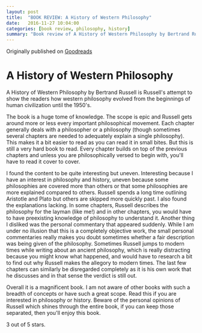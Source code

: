 ```yaml
---
layout: post
title:  "BOOK REVIEW: A History of Western Philosophy"
date:   2016-11-27 10:04:00
categories: [book review, philosophy, history]
summary: "Book review of A History of Western Philosophy by Bertrand Russell"
---
```

Originally published on [Goodreads](https://www.goodreads.com/review/show/1119332001)

# A History of Western Philosophy
A History of Western Philosophy by Bertrand Russell is Russell's attempt to show the readers how western philosophy evolved from the beginnings of human civilization until the 1950's.

The book is a huge tome of knowledge. The scope is epic and Russell gets around more or less every important philosophical movement. Each chapter generally deals with a philosopher or a philosophy (though sometimes several chapters are needed to adequately explain a single philosophy). This makes it a bit easier to read as you can read it in small bites. But this is still a very hard book to read. Every chapter builds on top of the previous chapters and unless you are philosophically versed to begin with, you'll have to read it cover to cover.

I found the content to be quite interesting but uneven. Interesting because I have an interest in philosophy and history, uneven because some philosophies are covered more than others or that some philosophies are more explained compared to others. Russell spends a long time outlining Aristotle and Plato but others are skipped more quickly past. I also found the explanations lacking. In some chapters, Russell describes the philosophy for the layman (like me!) and in other chapters, you would have to have preexisting knowledge of philosophy to understand it.
Another thing I disliked was the personal commentary that appeared suddenly. While I am under no illusion that this is a completely objective work, the small personal commentaries really makes you doubt sometimes whether a fair description was being given of the philosophy. Sometimes Russell jumps to modern times while writing about an ancient philosophy, which is really distracting because you might know what happened, and would have to research a bit to find out why Russell makes the allegory to modern times.
The last few chapters can similarly be disregarded completely as it is his own work that he discusses and in that sense the verdict is still out.

Overall it is a magnificent book. I am not aware of other books with such a breadth of concepts or have such a great scope. Read this if you are interested in philosophy or history. Beware of the personal opinions of Russell which shines through the entire book, if you can keep those separated, then you'll enjoy this book.

3 out of 5 stars.
